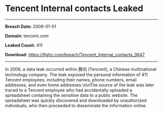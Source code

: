 # Tencent Internal contacts Leaked

------------
**Breach Date:** 2006-01-01

**Domain:** tencent.com

**Leaked Count:** 411

**Download:** https://9ghz.com/breach/Tencent_Internal_contacts_3647

------------
In 2006, a data leak occurred within 腾讯 (Tencent), a Chinese multinational technology company. The leak exposed the personal information of 411 Tencent employees, including their names, phone numbers, email addresses, and even home addresses.\n\nThe source of the leak was later traced to a Tencent employee who had accidentally uploaded a spreadsheet containing the sensitive data to a public website. The spreadsheet was quickly discovered and downloaded by unauthorized individuals, who then proceeded to disseminate the information online.
